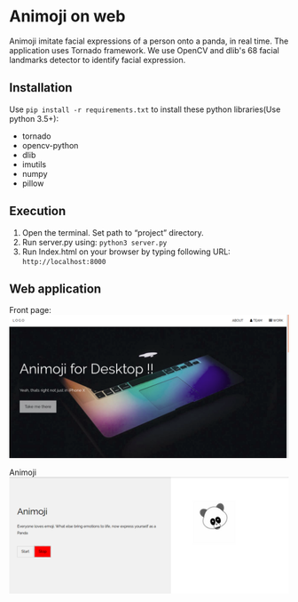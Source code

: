 # Animoji on web
Animoji imitate facial expressions of a person onto a panda, in real time. The application uses Tornado framework. We use OpenCV and dlib's 68 facial landmarks detector to identify facial expression. 

## Installation
Use `pip install -r requirements.txt` to install these python libraries(Use python 3.5+):
- tornado
- opencv-python
- dlib
- imutils
- numpy
- pillow

## Execution
1.	Open the terminal. Set path to “project” directory.
2.	Run server.py using: `python3 server.py`
3.	Run Index.html on your browser by typing following URL: `http://localhost:8000`

## Web application

Front page:
![](project/static/images/view.png)

Animoji
![](project/static/images/animoji.png)
